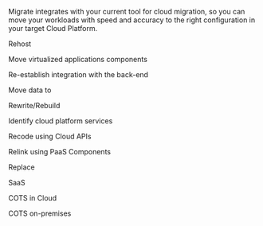Migrate integrates with your current tool for cloud migration, so you can move your workloads with speed and accuracy to the right configuration in your target Cloud Platform. 

 

Rehost 

Move virtualized applications components 

Re-establish integration with the back-end 

Move data to  

 

Rewrite/Rebuild 

Identify cloud platform services 

Recode using Cloud APIs 

Relink using PaaS Components 

 

Replace 

SaaS 

COTS in Cloud 

COTS on-premises 

